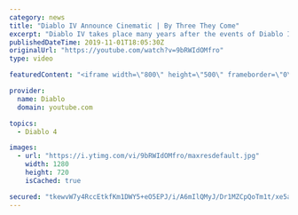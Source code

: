 ```yaml
---
category: news
title: "Diablo IV Announce Cinematic | By Three They Come"
excerpt: "Diablo IV takes place many years after the events of Diablo III, after millions have been slaughtered by the actions of the High Heavens and Burning Hells alike."
publishedDateTime: 2019-11-01T18:05:30Z
originalUrl: "https://youtube.com/watch?v=9bRWIdOMfro"
type: video

featuredContent: "<iframe width=\"800\" height=\"500\" frameborder=\"0\" src=\"https://www.youtube.com/embed/9bRWIdOMfro\" allow=\"accelerometer; autoplay; encrypted-media; gyroscope; picture-in-picture\" allowfullscreen></iframe>"

provider:
  name: Diablo
  domain: youtube.com

topics:
  - Diablo 4

images:
  - url: "https://i.ytimg.com/vi/9bRWIdOMfro/maxresdefault.jpg"
    width: 1280
    height: 720
    isCached: true

secured: "tkewvW7y4RccEtkfKm1DWY5+eO5EPJ/i/A6mIlQMyJ/Dr1MZCpQoTm1t/xe5akZpuEIOwWm4x+eyWdWoIIjPT4ulGdEsffzXy/DC/ZLHfWJQ4gaSy321gOvoXVpcR0I/L7boQ05Zms7cnQcHkHpzfDsnLWzFY82sq+okksA3WVF1MIWlbRn0H/dvfaJw6X+QzZ3N3K3uW0T2FHAQEXMlq3Ua5ce8WK5XioB561wk3Vq6uF2uw+vN11WEgKXd3sCqNBxsQhcFS5O/nbpgpsZF3tXTFOfxxSwPatTii6YoxJ/9iFpS+8pp9ITmCJFhB8SXeGlZ26wNCQJ19uF50Yemwb2EBMYcIuiNT/EIiOGwVkvnNtb6JNjaRUCTsd/RbYOb17rDdySxrEv12txEHVvQYF2gsGUlL7AngFtd27wMB4fEeE9kR4ViJB9ZfSUBguAA;cDkQrygJ1bqM8B48qA1w8g=="
---
```


